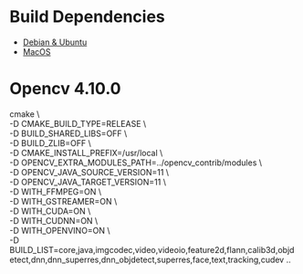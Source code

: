 # Build Dependencies 
- [Debian & Ubuntu](./dep-debian.md)
- [MacOS](./dep-macos.md)

# Opencv 4.10.0
cmake \\\
-D CMAKE_BUILD_TYPE=RELEASE \\\
-D BUILD_SHARED_LIBS=OFF \\\
-D BUILD_ZLIB=OFF \\\
-D CMAKE_INSTALL_PREFIX=/usr/local \\\
-D OPENCV_EXTRA_MODULES_PATH=../opencv_contrib/modules \\\
-D OPENCV_JAVA_SOURCE_VERSION=11 \\\
-D OPENCV_JAVA_TARGET_VERSION=11 \\\
-D WITH_FFMPEG=ON \\\
-D WITH_GSTREAMER=ON \\\
-D WITH_CUDA=ON \\\
-D WITH_CUDNN=ON \\\
-D WITH_OPENVINO=ON \\\
-D BUILD_LIST=core,java,imgcodec,video,videoio,feature2d,flann,calib3d,objdetect,dnn,dnn_superres,dnn_objdetect,superres,face,text,tracking,cudev .. 
